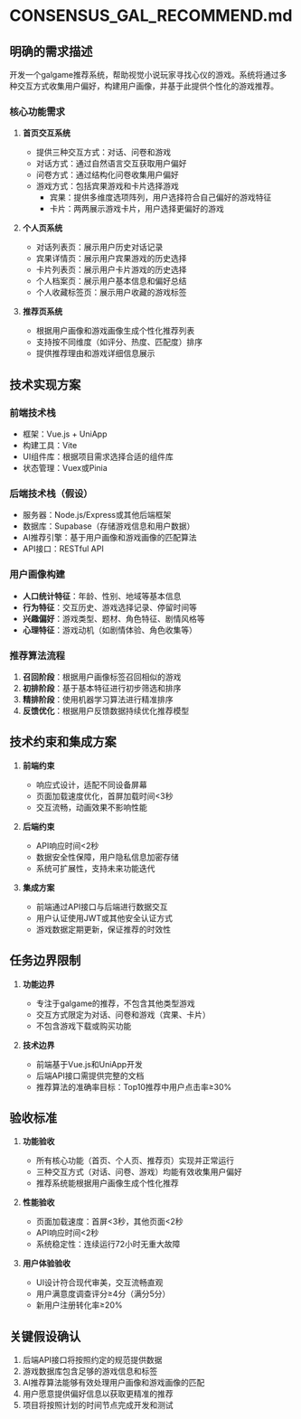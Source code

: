 # CONSENSUS_GAL_RECOMMEND.md

## 明确的需求描述

开发一个galgame推荐系统，帮助视觉小说玩家寻找心仪的游戏。系统将通过多种交互方式收集用户偏好，构建用户画像，并基于此提供个性化的游戏推荐。

### 核心功能需求

1. **首页交互系统**
   - 提供三种交互方式：对话、问卷和游戏
   - 对话方式：通过自然语言交互获取用户偏好
   - 问卷方式：通过结构化问卷收集用户偏好
   - 游戏方式：包括宾果游戏和卡片选择游戏
     - 宾果：提供多维度选项阵列，用户选择符合自己偏好的游戏特征
     - 卡片：两两展示游戏卡片，用户选择更偏好的游戏

2. **个人页系统**
   - 对话列表页：展示用户历史对话记录
   - 宾果详情页：展示用户宾果游戏的历史选择
   - 卡片列表页：展示用户卡片游戏的历史选择
   - 个人档案页：展示用户基本信息和偏好总结
   - 个人收藏标签页：展示用户收藏的游戏标签

3. **推荐页系统**
   - 根据用户画像和游戏画像生成个性化推荐列表
   - 支持按不同维度（如评分、热度、匹配度）排序
   - 提供推荐理由和游戏详细信息展示

## 技术实现方案

### 前端技术栈
- 框架：Vue.js + UniApp
- 构建工具：Vite
- UI组件库：根据项目需求选择合适的组件库
- 状态管理：Vuex或Pinia

### 后端技术栈（假设）
- 服务器：Node.js/Express或其他后端框架
- 数据库：Supabase（存储游戏信息和用户数据）
- AI推荐引擎：基于用户画像和游戏画像的匹配算法
- API接口：RESTful API

### 用户画像构建
- **人口统计特征**：年龄、性别、地域等基本信息
- **行为特征**：交互历史、游戏选择记录、停留时间等
- **兴趣偏好**：游戏类型、题材、角色特征、剧情风格等
- **心理特征**：游戏动机（如剧情体验、角色收集等）

### 推荐算法流程
1. **召回阶段**：根据用户画像标签召回相似的游戏
2. **初排阶段**：基于基本特征进行初步筛选和排序
3. **精排阶段**：使用机器学习算法进行精准排序
4. **反馈优化**：根据用户反馈数据持续优化推荐模型

## 技术约束和集成方案

1. **前端约束**
   - 响应式设计，适配不同设备屏幕
   - 页面加载速度优化，首屏加载时间<3秒
   - 交互流畅，动画效果不影响性能

2. **后端约束**
   - API响应时间<2秒
   - 数据安全性保障，用户隐私信息加密存储
   - 系统可扩展性，支持未来功能迭代

3. **集成方案**
   - 前端通过API接口与后端进行数据交互
   - 用户认证使用JWT或其他安全认证方式
   - 游戏数据定期更新，保证推荐的时效性

## 任务边界限制

1. **功能边界**
   - 专注于galgame的推荐，不包含其他类型游戏
   - 交互方式限定为对话、问卷和游戏（宾果、卡片）
   - 不包含游戏下载或购买功能

2. **技术边界**
   - 前端基于Vue.js和UniApp开发
   - 后端API接口需提供完整的文档
   - 推荐算法的准确率目标：Top10推荐中用户点击率≥30%

## 验收标准

1. **功能验收**
   - 所有核心功能（首页、个人页、推荐页）实现并正常运行
   - 三种交互方式（对话、问卷、游戏）均能有效收集用户偏好
   - 推荐系统能根据用户画像生成个性化推荐

2. **性能验收**
   - 页面加载速度：首屏<3秒，其他页面<2秒
   - API响应时间<2秒
   - 系统稳定性：连续运行72小时无重大故障

3. **用户体验验收**
   - UI设计符合现代审美，交互流畅直观
   - 用户满意度调查评分≥4分（满分5分）
   - 新用户注册转化率≥20%

## 关键假设确认

1. 后端API接口将按照约定的规范提供数据
2. 游戏数据库包含足够的游戏信息和标签
3. AI推荐算法能够有效处理用户画像和游戏画像的匹配
4. 用户愿意提供偏好信息以获取更精准的推荐
5. 项目将按照计划的时间节点完成开发和测试